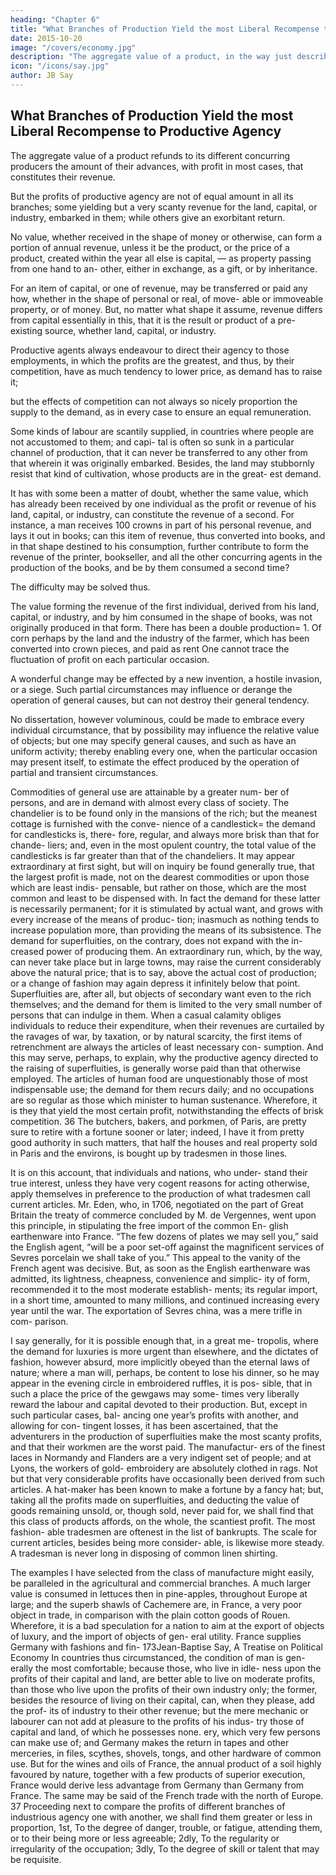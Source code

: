 ```yaml
---
heading: "Chapter 6"
title: "What Branches of Production Yield the most Liberal Recompense to Productivity"
date: 2015-10-20
image: "/covers/economy.jpg"
description: "The aggregate value of a product, in the way just described, refunds to its different concurring producers the amount of their advances, with the addition in most cases, of a profit, that constitutes their revenue"
icon: "/icons/say.jpg"
author: JB Say
---
```



## What Branches of Production Yield the most Liberal Recompense to Productive Agency

The aggregate value of a product refunds to its different concurring producers the amount of their advances, with profit in most cases, that constitutes their revenue. 

But the profits of productive agency are not of equal amount in all its branches; some yielding but a very scanty revenue for the land, capital, or industry, embarked in them; while others give an exorbitant return. 

No value, whether received in the shape of money or otherwise, can form a portion of annual revenue, unless it be the
product, or the price of a product, created within the year all else is capital, — as property passing from one hand to an-
other, either in exchange, as a gift, or by inheritance. 

For an item of capital, or one of revenue, may be transferred or paid any how, whether in the shape of personal or real, of move-
able or immoveable property, or of money. But, no matter what shape it assume, revenue differs from capital essentially
in this, that it is the result or product of a pre-existing source,
whether land, capital, or industry.

Productive agents always endeavour to direct their agency to those employments, in which the profits are
the greatest, and thus, by their competition, have as much
tendency to lower price, as demand has to raise it; 

but the effects of competition can not always so nicely proportion
the supply to the demand, as in every case to ensure an equal
remuneration. 

Some kinds of labour are scantily supplied, in countries where people are not accustomed to them; and capi-
tal is often so sunk in a particular channel of production, that
it can never be transferred to any other from that wherein it
was originally embarked. Besides, the land may stubbornly
resist that kind of cultivation, whose products are in the great-
est demand.

It has with some been a matter of doubt, whether the same value, which has already been received by one individual as
the profit or revenue of his land, capital, or industry, can constitute the revenue of a second. For instance, a man receives
100 crowns in part of his personal revenue, and lays it out in
books; can this item of revenue, thus converted into books, and in that shape destined to his consumption, further contribute to form the revenue of the printer, bookseller, and all the other concurring agents in the production of the books,
and be by them consumed a second time? 

The difficulty may be solved thus. 

The value forming the revenue of the first individual, derived from his land, capital, or industry, and by
him consumed in the shape of books, was not originally produced in that form. There has been a double production= 1.
Of corn perhaps by the land and the industry of the farmer,
which has been converted into crown pieces, and paid as rent
One cannot trace the fluctuation of profit on each particular
occasion. 

A wonderful change may be effected by a new invention, a hostile invasion, or a siege. Such partial circumstances may influence or derange the operation of general  causes, but can not destroy their general tendency. 

No dissertation, however voluminous, could be made to embrace every individual circumstance, that by possibility may influence the relative value of objects; but one may specify general causes, and such as have an uniform activity; thereby enabling every one, when the particular occasion may present itself, to estimate the effect produced by the operation of partial and transient circumstances.

Commodities of general use are attainable by a greater num-
ber of persons, and are in demand with almost every class of
society. The chandelier is to be found only in the mansions of
the rich; but the meanest cottage is furnished with the conve-
nience of a candlestick= the demand for candlesticks is, there-
fore, regular, and always more brisk than that for chande-
liers; and, even in the most opulent country, the total value of
the candlesticks is far greater than that of the chandeliers.
It may appear extraordinary at first sight, but will on inquiry
be found generally true, that the largest profit is made, not on
the dearest commodities or upon those which are least indis-
pensable, but rather on those, which are the most common
and least to be dispensed with. In fact the demand for these
latter is necessarily permanent; for it is stimulated by actual
want, and grows with every increase of the means of produc-
tion; inasmuch as nothing tends to increase population more,
than providing the means of its subsistence. The demand for
superfluities, on the contrary, does not expand with the in-
creased power of producing them. An extraordinary run,
which, by the way, can never take place but in large towns,
may raise the current considerably above the natural price;
that is to say, above the actual cost of production; or a change
of fashion may again depress it infinitely below that point.
Superfluities are, after all, but objects of secondary want even
to the rich themselves; and the demand for them is limited to
the very small number of persons that can indulge in them.
When a casual calamity obliges individuals to reduce their
expenditure, when their revenues are curtailed by the ravages
of war, by taxation, or by natural scarcity, the first items of
retrenchment are always the articles of least necessary con-
sumption. And this may serve, perhaps, to explain, why the
productive agency directed to the raising of superfluities, is
generally worse paid than that otherwise employed.
The articles of human food are unquestionably those of most
indispensable use; the demand for them recurs daily; and no
occupations are so regular as those which minister to human
sustenance. Wherefore, it is they that yield the most certain
profit, notwithstanding the effects of brisk competition. 36 The
butchers, bakers, and porkmen, of Paris, are pretty sure to
retire with a fortune sooner or later; indeed, I have it from
pretty good authority in such matters, that half the houses and
real property sold in Paris and the environs, is bought up by
tradesmen in those lines.

It is on this account, that individuals and nations, who under-
stand their true interest, unless they have very cogent reasons
for acting otherwise, apply themselves in preference to the
production of what tradesmen call current articles. Mr. Eden,
who, in 1706, negotiated on the part of Great Britain the treaty
of commerce concluded by M. de Vergennes, went upon this
principle, in stipulating the free import of the common En-
glish earthenware into France. “The few dozens of plates we
may sell you,” said the English agent, “will be a poor set-off
against the magnificent services of Sevres porcelain we shall
take of you.” This appeal to the vanity of the French agent
was decisive. But, as soon as the English earthenware was
admitted, its lightness, cheapness, convenience and simplic-
ity of form, recommended it to the most moderate establish-
ments; its regular import, in a short time, amounted to many
millions, and continued increasing every year until the war.
The exportation of Sevres china, was a mere trifle in com-
parison.

I say generally, for it is possible enough that, in a great me-
tropolis, where the demand for luxuries is more urgent than
elsewhere, and the dictates of fashion, however absurd, more
implicitly obeyed than the eternal laws of nature; where a
man will, perhaps, be content to lose his dinner, so he may
appear in the evening circle in embroidered ruffles, it is pos-
sible, that in such a place the price of the gewgaws may some-
times very liberally reward the labour and capital devoted to
their production. But, except in such particular cases, bal-
ancing one year’s profits with another, and allowing for con-
tingent losses, it has been ascertained, that the adventurers in
the production of superfluities make the most scanty profits,
and that their workmen are the worst paid. The manufactur-
ers of the finest laces in Normandy and Flanders are a very
indigent set of people; and at Lyons, the workers of gold-
embroidery are absolutely clothed in rags. Not but that very
considerable profits have occasionally been derived from such
articles. A hat-maker has been known to make a fortune by a
fancy hat; but, taking all the profits made on superfluities,
and deducting the value of goods remaining unsold, or, though
sold, never paid for, we shall find that this class of products
affords, on the whole, the scantiest profit. The most fashion-
able tradesmen are oftenest in the list of bankrupts.
The scale for current articles, besides being more consider-
able, is likewise more steady. A tradesman is never long in
disposing of common linen shirting.

The examples I have selected from the class of manufacture
might easily, be paralleled in the agricultural and commercial
branches. A much larger value is consumed in lettuces then
in pine-apples, throughout Europe at large; and the superb
shawls of Cachemere are, in France, a very poor object in
trade, in comparison with the plain cotton goods of Rouen.
Wherefore, it is a bad speculation for a nation to aim at the
export of objects of luxury, and the import of objects of gen-
eral utility. France supplies Germany with fashions and fin-
173Jean-Baptise Say, A Treatise on Political Economy
In countries thus circumstanced, the condition of man is gen-
erally the most comfortable; because those, who live in idle-
ness upon the profits of their capital and land, are better able
to live on moderate profits, than those who live upon the profits
of their own industry only; the former, besides the resource
of living on their capital, can, when they please, add the prof-
its of industry to their other revenue; but the mere mechanic
or labourer can not add at pleasure to the profits of his indus-
try those of capital and land, of which he possesses none.
ery, which very few persons can make use of; and Germany
makes the return in tapes and other merceries, in files, scythes,
shovels, tongs, and other hardware of common use. But for
the wines and oils of France, the annual product of a soil
highly favoured by nature, together with a few products of
superior execution, France would derive less advantage from
Germany than Germany from France. The same may be said
of the French trade with the north of Europe. 37
Proceeding next to compare the profits of different branches
of industrious agency one with another, we shall find them
greater or less in proportion, 1st, To the degree of danger,
trouble, or fatigue, attending them, or to their being more or
less agreeable; 2dly, To the regularity or irregularity of the
occupation; 3dly, To the degree of skill or talent that may be
requisite.

